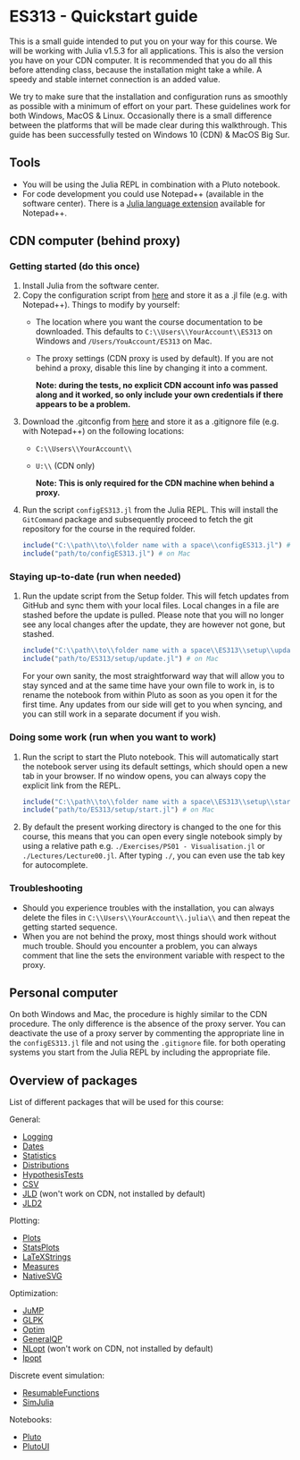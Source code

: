 # ES313 - Quickstart guide
This is a small guide intended to put you on your way for this course. We will be working with Julia v1.5.3 for all applications. This is also the version you have on your CDN computer. It is recommended that you do all this before attending class, because the installation might take a while. A speedy and stable internet connection is an added value.

We try to make sure that the installation and configuration runs as smoothly as possible with a minimum of effort on your part. These guidelines work for both Windows, MacOS & Linux. Occasionally there is a small difference between the platforms that will be made clear during this walkthrough. This guide has been successfully tested on Windows 10 (CDN) & MacOS Big Sur.

## Tools
* You will be using the Julia REPL in combination with a Pluto notebook.
* For code development you could use Notepad++ (available in the software center). There is a [Julia language extension](https://github.com/JuliaEditorSupport/julia-NotepadPlusPlus) available for Notepad++.
## CDN computer (behind proxy)
### Getting started (do this once)
1. Install Julia from the software center. 
2. Copy the configuration script from [here](https://raw.githubusercontent.com/BenLauwens/ES313/master/Setup/configES313.jl) and store it as a .jl file (e.g. with Notepad++). Things to modify by yourself:
    * The location where you want the course documentation to be downloaded. This defaults to `C:\\Users\\YourAccount\\ES313` on Windows and `/Users/YouAccount/ES313` on Mac.
    * The proxy settings (CDN proxy is used by default). If you are not behind a proxy, disable this line by changing it into a comment.

        **Note: during the tests, no explicit CDN account info was passed along and it worked, so only include your own credentials if there appears to be a problem.**
3. Download the .gitconfig  from [here](https://raw.githubusercontent.com/BenLauwens/ES313/master/Setup/.gitconfig) and store it as a .gitignore file (e.g. with Notepad++) on the following locations:
    * `C:\\Users\\YourAccount\\`
    * `U:\\` (CDN only)
    
        **Note: This is only required for the CDN machine when behind a proxy.**
2. Run the script `configES313.jl` from the Julia REPL. This will install the `GitCommand` package and subsequently proceed to fetch the git repository for the course in the required folder.
    ```Julia
    include("C:\\path\\to\\folder name with a space\\configES313.jl") # on Windows
    include("path/to/configES313.jl") # on Mac
    ```
### Staying up-to-date (run when needed)
1. Run the update script from the Setup folder. This will fetch updates from GitHub and sync them with your local files. Local changes in a file are stashed before the update is pulled. Please note that you will no longer see any local changes after the update, they are however not gone, but stashed.
    ```Julia
    include("C:\\path\\to\\folder name with a space\\ES313\\setup\\update.jl") # on Windows
    include("path/to/ES313/setup/update.jl") # on Mac
    ```
    For your own sanity, the most straightforward way that will allow you to stay synced and at the same time  have your own file to work in, is to rename the notebook from within Pluto as soon as you open it for the first time. Any updates from our side will get to you when syncing, and you can still work in a separate document if you wish.
### Doing some work (run when you want to work)
1. Run the script to start the Pluto notebook. This will automatically start the notebook server using its default settings, which should open a new tab in your browser. If no window opens, you can always copy the explicit link from the REPL.
    ```Julia
    include("C:\\path\\to\\folder name with a space\\ES313\\setup\\start.jl") # on Windows
    include("path/to/ES313/setup/start.jl") # on Mac
    ```
2. By default the present working directory is changed to the one for this course, this means that you can open every single notebook simply by using a relative path e.g. `./Exercises/PS01 - Visualisation.jl` or `./Lectures/Lecture00.jl`. After typing `./`, you can even use the tab key for autocomplete.

### Troubleshooting
* Should you experience troubles with the installation, you can always delete the files in `C:\\Users\\YourAccount\\.julia\\` and then repeat the getting started sequence.
* When you are not behind the proxy, most things should work without much trouble. Should you encounter a problem, you can always comment that line the sets the environment variable with respect to the proxy.



## Personal computer
On both Windows and Mac, the procedure is highly similar to the CDN procedure. The only difference is the absence of the proxy server. You can deactivate the use of a proxy server by commenting the appropriate line in the `configES313.jl` file and not using the `.gitignore` file. for both operating systems you start from the Julia REPL by including the appropriate file.



##  Overview of packages
List of different packages that will be used for this course:

General:
* [Logging](https://docs.julialang.org/en/v1.2/stdlib/Logging/#)
* [Dates](https://docs.julialang.org/en/v1.2/stdlib/Dates/)
* [Statistics](https://docs.julialang.org/en/v1.2/stdlib/Statistics/)
* [Distributions](https://juliastats.org/Distributions.jl/stable/)
* [HypothesisTests](https://juliastats.org/HypothesisTests.jl/stable/)
* [CSV](https://juliadata.github.io/CSV.jl/stable/)
* [JLD](https://github.com/JuliaIO/JLD.jl) (won't work on CDN, not installed by default)
* [JLD2](https://github.com/JuliaIO/JLD2.jl)

Plotting:
* [Plots](http://docs.juliaplots.org/latest/)
* [StatsPlots](https://github.com/JuliaPlots/StatsPlots.jl)
* [LaTeXStrings](https://github.com/stevengj/LaTeXStrings.jl)
* [Measures](https://github.com/JuliaGraphics/Measures.jl)
* [NativeSVG](https://github.com/BenLauwens/NativeSVG.jl)

Optimization:
* [JuMP](https://jump.dev/JuMP.jl/v0.19.0/index.html)
* [GLPK](https://github.com/jump-dev/GLPK.jl)
* [Optim](https://julianlsolvers.github.io/Optim.jl/stable/)
* [GeneralQP](https://github.com/oxfordcontrol/GeneralQP.jl)
* [NLopt](https://github.com/JuliaOpt/NLopt.jl) (won't work on CDN, not installed by default)
* [Ipopt](https://ipoptjl.readthedocs.io/en/latest/ipopt.html)

Discrete event simulation:
* [ResumableFunctions](https://github.com/BenLauwens/ResumableFunctions.jl)
* [SimJulia](https://github.com/BenLauwens/SimJulia.jl)

Notebooks:
* [Pluto](https://github.com/fonsp/Pluto.jl)
* [PlutoUI](https://github.com/fonsp/PlutoUI.jl)